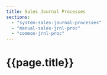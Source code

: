 ```yaml
---
title: Sales Journal Processes
sections:
  - "system-sales-journal-processes"
  - "manual-sales-jrnl-proc"
  - "common-jrnl-proc"
---
```

# {{page.title}}
